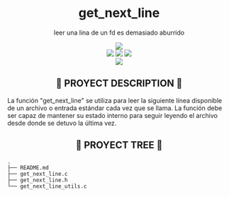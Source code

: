 <div align="center">
	<h1> get_next_line </h1>
	<p>leer una lina de un fd es demasiado aburrido</p>
	<img src="https://wakatime.com/badge/user/a0e860d2-9914-4fed-8143-b9fd5cf5e6c1/project/dfd6acc0-63ec-4b5f-80e4-680c75e7c025.svg?style=flat"/>
	<br />
	<img src="https://img.shields.io/badge/norme-OK-success?style=flat"/>
	<img src="https://img.shields.io/badge/leaks-CLEAR-success?style=flat"/>
	<img src="https://img.shields.io/badge/bonus-not%20done-red?style=flat"/>
	<br />
	<img src="https://img.shields.io/badge/-105%2F100-success?style=flat&logo=42&logoColor=000" />
</div>

<h2 align="center">📜 PROYECT DESCRIPTION 📜</h2>

La función "get_next_line" se utiliza para leer la siguiente línea disponible de un archivo o entrada estándar cada vez que se llama. La función debe ser capaz de mantener su estado interno para seguir leyendo el archivo desde donde se detuvo la última vez.

<h2 align="center">🌲 PROYECT TREE 🌲</h2>

```
.
├── README.md
├── get_next_line.c
├── get_next_line.h
└── get_next_line_utils.c

```
<!--
<h2 align="center">🚶🏻‍♂️ PROYECT ROADMAP 🚶</h2>

<h3 align="center"> [descriptive emoji] LIST HEADER</h3>

*  list content

<h2 align="center">⚙️ PROYECT GENERAL PROCEDURE ⚙️</h2>
-->
